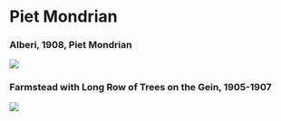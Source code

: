# Piet Mondrian

### Alberi, 1908, Piet Mondrian
<img src="https://64.media.tumblr.com/14c1e11891d1a385c3e0a1d725f6ec4f/02a0b3f2fec96bde-ac/s1280x1920/d91e43a4510b6dc49ff56d2919ebb4e30452dc65.jpg">

### Farmstead with Long Row of Trees on the Gein, 1905-1907
<img src="https://64.media.tumblr.com/54a11257597d0b527e49f023998f6b56/491b922d093bbdf5-ae/s1280x1920/f05d1cabcf63184a67cb5bc3db54583f242ee31d.jpg">

